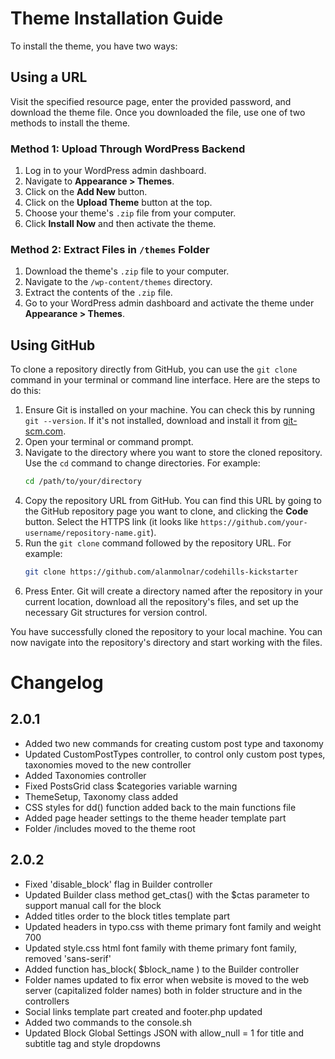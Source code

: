 
# Theme Installation Guide

To install the theme, you have two ways:

## Using a URL
Visit the specified resource page, enter the provided password, and download the theme file. Once you downloaded the file, use one of two methods to install the theme.

### Method 1: Upload Through WordPress Backend
1. Log in to your WordPress admin dashboard.
2. Navigate to **Appearance > Themes**.
3. Click on the **Add New** button.
4. Click on the **Upload Theme** button at the top.
5. Choose your theme's `.zip` file from your computer.
6. Click **Install Now** and then activate the theme.

### Method 2: Extract Files in `/themes` Folder
1. Download the theme's `.zip` file to your computer.
2. Navigate to the `/wp-content/themes` directory.
3. Extract the contents of the `.zip` file.
4. Go to your WordPress admin dashboard and activate the theme under **Appearance > Themes**.

## Using GitHub
To clone a repository directly from GitHub, you can use the `git clone` command in your terminal or command line interface. Here are the steps to do this:

1. Ensure Git is installed on your machine. You can check this by running `git --version`. If it's not installed, download and install it from [git-scm.com](https://git-scm.com).
2. Open your terminal or command prompt.
3. Navigate to the directory where you want to store the cloned repository. Use the `cd` command to change directories. For example:
   ```bash
   cd /path/to/your/directory
   ```
4. Copy the repository URL from GitHub. You can find this URL by going to the GitHub repository page you want to clone, and clicking the **Code** button. Select the HTTPS link (it looks like `https://github.com/your-username/repository-name.git`).
5. Run the `git clone` command followed by the repository URL. For example:
   ```bash
   git clone https://github.com/alanmolnar/codehills-kickstarter
   ```
6. Press Enter. Git will create a directory named after the repository in your current location, download all the repository's files, and set up the necessary Git structures for version control.

You have successfully cloned the repository to your local machine. You can now navigate into the repository's directory and start working with the files.

# Changelog

## 2.0.1
- Added two new commands for creating custom post type and taxonomy
- Updated CustomPostTypes controller, to control only custom post types, taxonomies moved to the new controller
- Added Taxonomies controller
- Fixed PostsGrid class $categories variable warning
- ThemeSetup, Taxonomy class added
- CSS styles for dd() function added back to the main functions file
- Added page header settings to the theme header template part
- Folder /includes moved to the theme root

## 2.0.2
- Fixed 'disable_block' flag in Builder controller
- Updated Builder class method get_ctas() with the $ctas parameter to support manual call for the block
- Added titles order to the block titles template part
- Updated headers in typo.css with theme primary font family and weight 700
- Updated style.css html font family with theme primary font family, removed 'sans-serif'
- Added function has_block( $block_name ) to the Builder controller
- Folder names updated to fix error when website is moved to the web server (capitalized folder names) both in folder structure and in the controllers
- Social links template part created and footer.php updated
- Added two commands to the console.sh
- Updated Block Global Settings JSON with allow_null = 1 for title and subtitle tag and style dropdowns